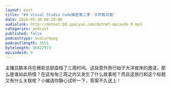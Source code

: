 ```yaml
---
layout: post
title: "#9 Visual Studio Code解密第二季：大师面对面"
date: 2016-05-30 00:20:00
audiolink: http://dotnet.b0.upaiyun.com/dotnet-episode-9.mp3
categories: podcast 
published: false
podcasttype: audio/mpeg
podcastlength: 3551
bytelength: 56822973   
episodeid: 9
---
```


主播吕鹏本月在微软总部盘桓了三周时间。这段意外旅行始于大洋彼岸的邀请，那么是谁如此热情？在这匆匆三周之内又发生了什么故事呢？而且这旅行和这个标题又有什么关联呢？小编请你静心试听一下，答案不久送上！
